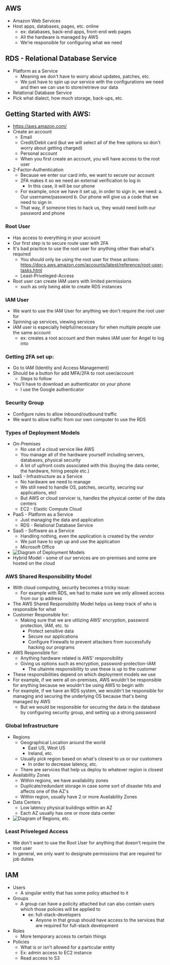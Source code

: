 ## AWS
- Amazon Web Services
- Host apps, databases, pages, etc. online
    - ex: databases, back-end apps, front-end web pages
    - All the hardware is managed by AWS
    - We're responsible for configuring what we need

## RDS - Relational Database Service
- Platform as a Service
    - Meaning we don't have to worry about updates, patches, etc.
    - We just have to spin up our service with the configurations we need and then we can use to store/retrieve our data
- Relational Database Service
- Pick what dialect, how much storage, back-ups, etc.

## Getting Started with AWS:
- https://aws.amazon.com/
- Create an account
    - Email
    - Credit/Debit card (but we will select all of the free options so don't worry about getting charged)
    - Personal account
    - When you first create an account, you will have access to the root user
- 2-Factor-Authentication
    - Because we enter our card info, we want to secure our account
    - 2FA makes it so we need an external verification to log in
        - In this case, it will be our phone
    - For example, once we have it set up, in order to sign in, we need:
        a. Our username/password
        b. Our phone will give us a code that we need to sign in
    - That way, if someone tries to hack us, they would need both our password and phone

### Root User
- Has access to everything in your account
- Our first step is to secure route user with 2FA
- It's bad practice to use the root user for anything other than what's required
    - You should only be using the root user for these actions: https://docs.aws.amazon.com/accounts/latest/reference/root-user-tasks.html
    - Least-Priveleged-Access
- Root user can create IAM users with limited permissions 
    - such as only being able to create RDS instances

### IAM User
- We want to use the IAM User for anything we don't require the root user for
- Spinning up services, viewing services
- IAM user is especially helpful/necessary for when multiple people use the same account
    - ex: creates a root account and then makes IAM user for Angel to log into

### Getting 2FA set up:
- Go to IAM (Identity and Access Management)
- Should be a button for add MFA/2FA to root user/account
    - Steps to follow
- You'll have to download an authenticator on your phone
    - I use the Google authenticator

### Security Group
- Configure rules to allow inbound/outbound traffic
- We want to allow traffic from our own computer to use the RDS


### Types of Deployment Models
- On-Premises
    - No use of a cloud service like AWS
    - You manage all of the hardware yourself including servers, databases, physical security
    - A lot of upfront costs associated with this (buying the data center, the hardware, hiring people etc.)
- IaaS - Infrastructure as a Service
    - No hardware we need to manage
    - We still need to handle OS, patches, security, securing our applications, etcl
    - But AWS or cloud servicer is, handles the physical center of the data centers
    - EC2 - Elastic Compute Cloud
- PaaS - Platform as a Service
    - Just managing the data and application
    - RDS - Relational Database Service
- SaaS - Software as a Service
    - Handling nothing, even the application is created by the vendor
    - We just have to sign up and use the application
    - Microsoft Office
- ![Diagram of Deployment Models](https://www.edureka.co/blog/wp-content/uploads/2016/11/RC3-04.png)
- Hybrid Model - some of our services are on-premises and some are hosted on the cloud

### AWS Shared Responsibility Model
- With cloud computing, security becomes a tricky issue:    
    - For example with RDS, we had to make sure we only allowed access from our ip address
- The AWS Shared Responsibility Model helps us keep track of who is responsible for what
- Customer Responsible for:
    - Making sure that we are utilizing AWS' encryption, password protection, IAM, etc. to 
        - Protect sensitive data
        - Secure our applications
        - Configure Firewalls to prevent attackers from successfully hacking our programs
- AWS Responsible for:
    - Anything hardware related is AWS' responsibility
    - Giving us options such as encryption, password-protection-IAM
        - The ultaimte responsibility to use these is up to the customer
- These responsibilities depend on which deployment models we use
- For example, if we were all on-premises, AWS wouldn't be responsible for anything because we wouldn't be using AWS to begin with
- For example, if we have an RDS system, we wouldn't be responsible for managing and securing the underlying OS because that's being managed by AWS
    - But we would be responsible for securing the data in the database by configuring security group, and setting up a strong password

### Global Infrastructure
- Regions
    - Geographical Location around the world
        - East US, West US
        - Ireland, etc.
    - Usually pick region based on what's closest to us or our customers
        - In order to decrease latency, etc.
    - There are services that help us deploy to whatever region is closest
- Availability Zones
    - Within regions, we have availability zones
    - Duplicate/redundant storage in case some sort of disaster hits and affects one of the AZ's
    - Within region, usually have 2 or more Availability Zones
- Data Centers
    - Low latency physical buildings within an AZ
    - Each AZ usually has one or more data center
- ![Diagram of Regions, etc.](https://cdn.ttgtmedia.com/rms/onlineimages/aws_availability_zones_vs_regions-f.png)

### Least Priveleged Access
- We don't want to use the Root User for anything that doesn't require the root user
- In general, we only want to designate permissions that are required for job duties

## IAM
- Users
    - A singular entity that has some policy attached to it
- Groups
    - A group can have a policity attached but can also contain users which those policies will be applied to
        - ex: full-stack-developers
            - Anyone in that group should have access to the services that are required for full-stack development
- Roles
    - More temporary access to certain things
- Policies
    - What is or isn't allowed for a particular entity
    - Ex: admin access to EC2 instance
    - Read access to S3